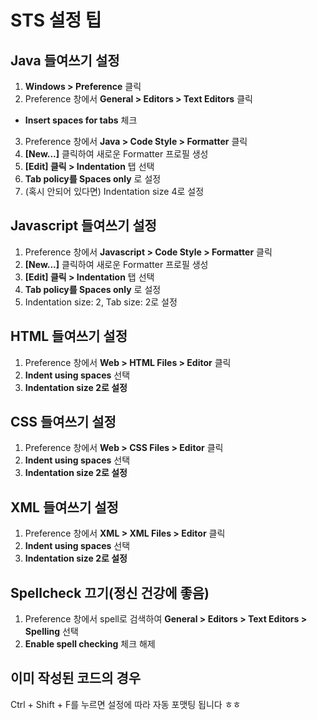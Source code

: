 # STS 설정 팁

## Java 들여쓰기 설정
1. **Windows > Preference** 클릭
2. Preference 창에서 **General > Editors > Text Editors** 클릭
  + **Insert spaces for tabs** 체크
3. Preference 창에서 **Java > Code Style > Formatter** 클릭
4. **[New...]** 클릭하여 새로운 Formatter 프로필 생성
5. **[Edit] 클릭 > Indentation** 탭 선택
6. **Tab policy를 Spaces only** 로 설정
7. (혹시 안되어 있다면) Indentation size 4로 설정

## Javascript 들여쓰기 설정
1. Preference 창에서 **Javascript > Code Style > Formatter** 클릭
2. **[New...]** 클릭하여 새로운 Formatter 프로필 생성
3. **[Edit] 클릭 > Indentation** 탭 선택
4. **Tab policy를 Spaces only** 로 설정
5. Indentation size: 2, Tab size: 2로 설정

## HTML 들여쓰기 설정
1. Preference 창에서 **Web > HTML Files > Editor** 클릭
2. **Indent using spaces** 선택
3. **Indentation size 2로 설정**

## CSS 들여쓰기 설정
1. Preference 창에서 **Web > CSS Files > Editor** 클릭
2. **Indent using spaces** 선택
3. **Indentation size 2로 설정**

## XML 들여쓰기 설정
1. Preference 창에서 **XML > XML Files > Editor** 클릭
2. **Indent using spaces** 선택
3. **Indentation size 2로 설정**

## Spellcheck 끄기(정신 건강에 좋음)
1. Preference 창에서 spell로 검색하여 **General > Editors > Text Editors > Spelling** 선택
2. **Enable spell checking** 체크 해제

## 이미 작성된 코드의 경우
Ctrl + Shift + F를 누르면 설정에 따라 자동 포맷팅 됩니다 ㅎㅎ
